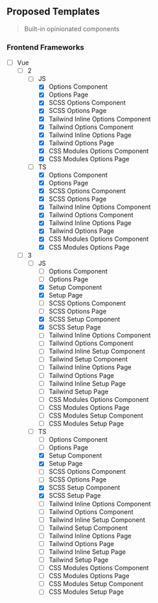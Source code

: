 ## Proposed Templates

> Built-in opinionated components

### Frontend Frameworks

- [ ] Vue
  - [ ] 2
    - [ ] JS
      - [x] Options Component
      - [x] Options Page
      - [x] SCSS Options Component
      - [x] SCSS Options Page
      - [x] Tailwind Inline Options Component
      - [x] Tailwind Options Component
      - [x] Tailwind Inline Options Page
      - [x] Tailwind Options Page
      - [x] CSS Modules Options Component
      - [x] CSS Modules Options Page
    - [ ] TS
      - [x] Options Component
      - [x] Options Page
      - [x] SCSS Options Component
      - [x] SCSS Options Page
      - [x] Tailwind Inline Options Component
      - [x] Tailwind Options Component
      - [x] Tailwind Inline Options Page
      - [x] Tailwind Options Page
      - [x] CSS Modules Options Component
      - [x] CSS Modules Options Page
  - [ ] 3
    - [ ] JS
      - [ ] Options Component
      - [ ] Options Page
      - [x] Setup Component
      - [x] Setup Page
      - [ ] SCSS Options Component
      - [ ] SCSS Options Page
      - [x] SCSS Setup Component
      - [x] SCSS Setup Page
      - [ ] Tailwind Inline Options Component
      - [ ] Tailwind Options Component
      - [ ] Tailwind Inline Setup Component
      - [ ] Tailwind Setup Component
      - [ ] Tailwind Inline Options Page
      - [ ] Tailwind Options Page
      - [ ] Tailwind Inline Setup Page
      - [ ] Tailwind Setup Page
      - [ ] CSS Modules Options Component
      - [ ] CSS Modules Options Page
      - [ ] CSS Modules Setup Component
      - [ ] CSS Modules Setup Page
    - [ ] TS
      - [ ] Options Component
      - [ ] Options Page
      - [x] Setup Component
      - [x] Setup Page
      - [ ] SCSS Options Component
      - [ ] SCSS Options Page
      - [x] SCSS Setup Component
      - [x] SCSS Setup Page
      - [ ] Tailwind Inline Options Component
      - [ ] Tailwind Options Component
      - [ ] Tailwind Inline Setup Component
      - [ ] Tailwind Setup Component
      - [ ] Tailwind Inline Options Page
      - [ ] Tailwind Options Page
      - [ ] Tailwind Inline Setup Page
      - [ ] Tailwind Setup Page
      - [ ] CSS Modules Options Component
      - [ ] CSS Modules Options Page
      - [ ] CSS Modules Setup Component
      - [ ] CSS Modules Setup Page
